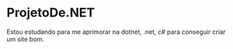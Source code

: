 # ProjetoDe.NET
Estou estudando para me aprimorar na dotnet, .net, c# para conseguir criar um site bom.
